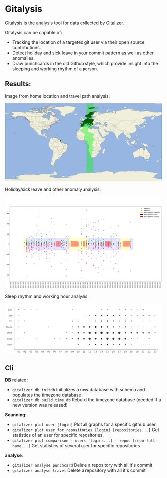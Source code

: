 # Gitalysis

Gitalysis is the analysis tool for data collected by [Gitalizer](https://github.com/Nukesor/gitalysi://github.com/Nukesor/gitalizer).

Gitalysis can be capable of:
- Tracking the location of a targeted git user via their open source contributions.
- Detect holiday and sick leave in your commit pattern as well as other anomalies.
- Draw punchcards in the old Github style, which provide insight into the sleeping and working rhythm of a person.

## Results:

Image from home location and travel path analysis:
<p align="center">
    <img src="https://raw.githubusercontent.com/Nukesor/images/master/gitalizer_map.png">
</p>

Holiday/sick leave and other anomaly analysis:
<p align="center">
    <img src="https://raw.githubusercontent.com/Nukesor/images/master/gitalizer_holiday.png">
</p>

Sleep rhythm and working hour analysis:
<p align="center">
    <img src="https://raw.githubusercontent.com/Nukesor/images/master/gitalizer_punchcard.png">
</p>


## Cli
**DB** related:
- `gitalizer db initdb` Initializes a new database with schema and populates the timezone database
- `gitalizer db build_time_db` Rebuild the timezone database (needed if a new version was released)

**Scanning**:

- `gitalizer plot user [login]` Plot all graphs for a specific github user.
- `gitalizer plot user_for_repositories [login] [repositories...]` Get statistics of an user for specific repositories.
- `gitalizer plot comparison --users [logins...] --repos [repo-full-name...]` Get statistics of several user for specific repositories

**analyse**:
- `gitalizer analyse punchcard` Delete a repository with all it's commit
- `gitalizer analyse travel` Delete a repository with all it's commit
